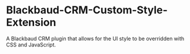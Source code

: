 # Blackbaud-CRM-Custom-Style-Extension
 A Blackbaud CRM plugin that allows for the UI style to be overridden with CSS and JavaScript.
